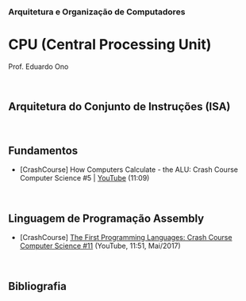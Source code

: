 ### Arquitetura e Organização de Computadores

# CPU (Central Processing Unit)

Prof. Eduardo Ono

<br>

## Arquitetura do Conjunto de Instruções (ISA)

<br>

## Fundamentos

* [CrashCourse] How Computers Calculate - the ALU: Crash Course Computer Science #5 | [YouTube](https://youtu.be/1I5ZMmrOfnA) (11:09)

<br>

## Linguagem de Programação Assembly

* [CrashCourse] [The First Programming Languages: Crash Course Computer Science #11](https://www.youtube.com/watch?v=RU1u-js7db8) (YouTube, 11:51, Mai/2017)

<br>

## Bibliografia
